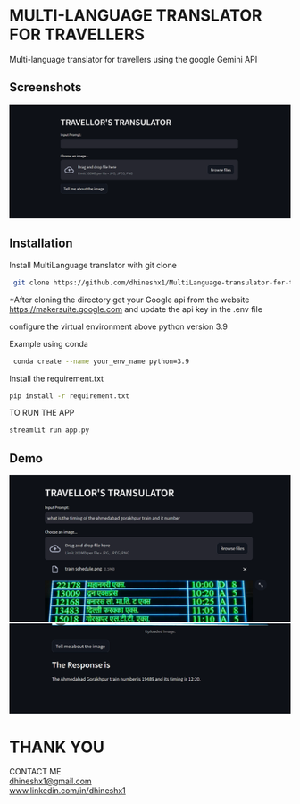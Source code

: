 
# MULTI-LANGUAGE TRANSLATOR FOR TRAVELLERS

Multi-language translator for travellers using the google Gemini API



## Screenshots

![App Screenshot](https://github.com/dhineshx1/MultiLanguage-transulator-for-travellors-using-gemini-api/blob/139e3f427f9a564cd0456e831e4fcd3a1bd61c42/demo%20data/sample%20image/Screenshot%202023-12-27%20162048.png)


## Installation

Install  MultiLanguage translator with git clone

```bash
 git clone https://github.com/dhineshx1/MultiLanguage-transulator-for-travellors-using-gemini-api.git
```
*After cloning the directory get your Google api from the website https://makersuite.google.com and update the api key in the .env file

configure the virtual environment above python version 3.9

Example using conda
 ```bash
  conda create --name your_env_name python=3.9

```


Install the requirement.txt

  ```bash
  pip install -r requirement.txt
```
TO RUN THE APP


  ```bash
  streamlit run app.py
```


## Demo

![sample1](https://github.com/dhineshx1/MultiLanguage-transulator-for-travellors-using-gemini-api/blob/9235baba2e9958b7b1510f9c019b66a17b907bb6/demo%20data/sample%20image/Screenshot%202023-12-27%20162308.png)
![sample2](https://github.com/dhineshx1/MultiLanguage-transulator-for-travellors-using-gemini-api/blob/9235baba2e9958b7b1510f9c019b66a17b907bb6/demo%20data/sample%20image/Screenshot%202023-12-27%20162350.png)


#
# THANK YOU
CONTACT ME   
 dhineshx1@gmail.com                   
 www.linkedin.com/in/dhineshx1

